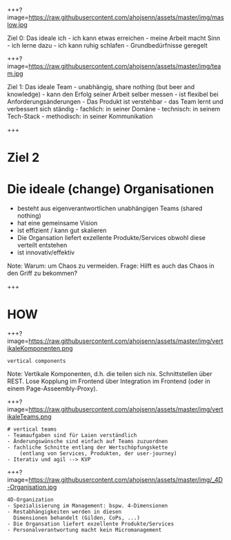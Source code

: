 

+++?image=https://raw.githubusercontent.com/ahojsenn/assets/master/img/maslow.jpg
<!-- .slide: tyle="text-align: left; font-size: 0.6em;" -->
<div>	
	Ziel 0: Das ideale ich
	- ich kann etwas erreichen
	- meine Arbeit macht Sinn
	- ich lerne dazu
	- ich kann ruhig schlafen
	- Grundbedürfnisse geregelt
</div>
<!-- .element: class="fragment fade-in" style="font-size: 1.4em; color: #ff7700;" -->


+++?image=https://raw.githubusercontent.com/ahojsenn/assets/master/img/team.jpg
<!-- .slide: style="text-align: left; font-size: 0.6em;"-->
<div> Ziel 1: Das ideale Team
	- unabhängig, share nothing (but beer and knowledge)
	- kann den Erfolg seiner Arbeit selber messen
	- ist flexibel bei Anforderungsänderungen
	- Das Produkt ist verstehbar
	- das Team lernt und verbessert sich ständig
		- fachlich: in seiner Domäne
		- technisch: in seinem Tech-Stack
		- methodisch: in seiner Kommunikation
</div>
<!-- .element: class="fragment fade-in" style="font-size: 1.4em; color: #ff7700;" -->


+++
<!-- .slide: style="text-align: left; font-size: 0.6em;" -->
# Ziel 2
# Die ideale (change) Organisationen
- besteht aus eigenverantwortlichen unabhängigen Teams (shared nothing)
- hat eine gemeinsame Vision
- ist effizient / kann gut skalieren
- Die Organsation liefert exzellente Produkte/Services obwohl diese verteilt entstehen
- ist innovativ/effektiv


Note:
Warum: um Chaos zu vermeiden.
Frage: Hilft es auch das Chaos in den Griff zu bekommen?

+++
<!-- .slide: style="text-align: left; font-size: 0.6em;" -->
# HOW
<!-- .element: style="font-size: 5em; "-->

+++?image=https://raw.githubusercontent.com/ahojsenn/assets/master/img/vertikaleKomponenten.png
<!-- .slide: data-background="#EBD5D6" style="text-align: left; font-size: 0.6em;" -->
	vertical components
<!-- .element: class="fragment fade-out" style="font-size: 2em; color: #ff7700;" -->
Note:
Vertikale Komponenten, d.h. die teilen sich nix. Schnittstellen über REST. Lose Kopplung im Frontend über Integration im Frontend (oder in  einem Page-Asseembly-Proxy).


+++?image=https://raw.githubusercontent.com/ahojsenn/assets/master/img/vertikaleTeams.png
<!-- .slide: data-background="#EBD5D6" style="text-align: left; font-size: 0.6em;" -->
	# vertical teams
	- Teamaufgaben sind für Laien verständlich
	- Änderungswünsche sind einfach auf Teams zuzuordnen
	- fachliche Schnitte entlang der Wertschöpfungskette
    	(entlang von Services, Produkten, der user-journey)
	- Iterativ und agil --> KVP
<!-- .element: class="fragment fade-out" style="font-size: 1em; color: #ff7700;" -->

+++?image=https://raw.githubusercontent.com/ahojsenn/assets/master/img/_4D-Organisation.jpg
<!-- .slide: data-background="#EBD5D6" style="text-align: left; font-size: 0.6em;" -->
	4D-Organization
	- Spezialisierung im Management: bspw. 4-Dimensionen
	- Restabhängigkeiten werden in diesen
	  Dimensionen behandelt (Gilden, CoPs, ...)
	- Die Organsation liefert exzellente Produkte/Services
	- Personalverantwortung macht kein Micromanagement
<!-- .element: class="fragment fade-out" style="font-size: 1em; color: #ff7700;" -->
